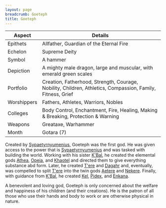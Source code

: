 ```yaml
---
layout: page
breadcrumb: Goeteph
title: Goeteph
---
```


Aspect | Details
--- | ---
Epithets | Allfather, Guardian of the Eternal Fire
Echelon | Supreme Deity
Symbol | A hammer
Depiction | A mighty male dragon, large and muscular, with emerald green scales
Portfolio | Creation, Fatherhood, Strength, Courage, Nobility, Children, Athletics, Compassion, Family, Fitness, Grief
Worshippers | Fathers, Athletes, Warriors, Nobles
Colleges | Body Control, Enchantment, Fire, Healing, Making & Breaking, Protection & Warning
Weapons | Greataxe, Warhammer
Month | Gotara (7)

Created by [Sypaetyrnyumenius](sypaetyrnyumenius), Goeteph was the first god. He was given access to the power that is [Sypaetyrnyumenius](sypaetyrnyumenius) and was tasked with building the world.  Working with his sister [K'Bal](kbal), he created the elemental gods [Athea](athea), [Opeia](opeia), and [Khaotel](khaotel) and directed them to give everything substance abd form.  Later, he created [T'ere](tere) and [Dagahr](dagahr) and, eventually, was compelled to split [T'ere](tere) into the twin gods [Aetere](aetere) and [Nekere](nekere).  Finally, with guidance from [K’Bal](kbal), he created [Kel](kel), [Pidex](pidex), and [Enkana](enkana).

A benevolent and loving god, Goeteph is only concerned about the welfare and happiness of his children (and their creations).  He is the patron of all those who use their hands and body to work or are otherwise physical in nature.
